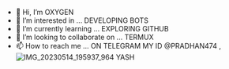 - 👋 Hi, I’m OXYGEN
- 👀 I’m interested in ... DEVELOPING BOTS 
- 🌱 I’m currently learning ... EXPLORING GITHUB
- 💞️ I’m looking to collaborate on ... TERMUX
- 📫 How to reach me ... ON TELEGRAM MY ID @PRADHAN474 ,![IMG_20230514_195937_964](https://github.com/PRADHAN474/PRADHAN474/assets/129831825/0868b759-985e-45e0-8429-a614cfe2bb3a)
                          YASH 

<!---
PRADHAN474/PRADHAN474 is a ✨ special ✨ repository because its `README.md` (this file) appears on your GitHub profile.
You can click the Preview link to take a look at your changes.
--->
